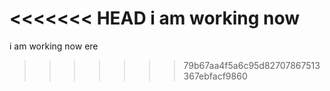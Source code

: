 <<<<<<< HEAD
i am working now
=======
i am working now ere
>>>>>>> 79b67aa4f5a6c95d82707867513367ebfacf9860
